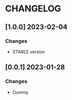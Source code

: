 # CHANGELOG

## [1.0.0] 2023-02-04
### Changes

- STABLE version 

## [0.0.1] 2023-01-28
### Changes

- Dummy
